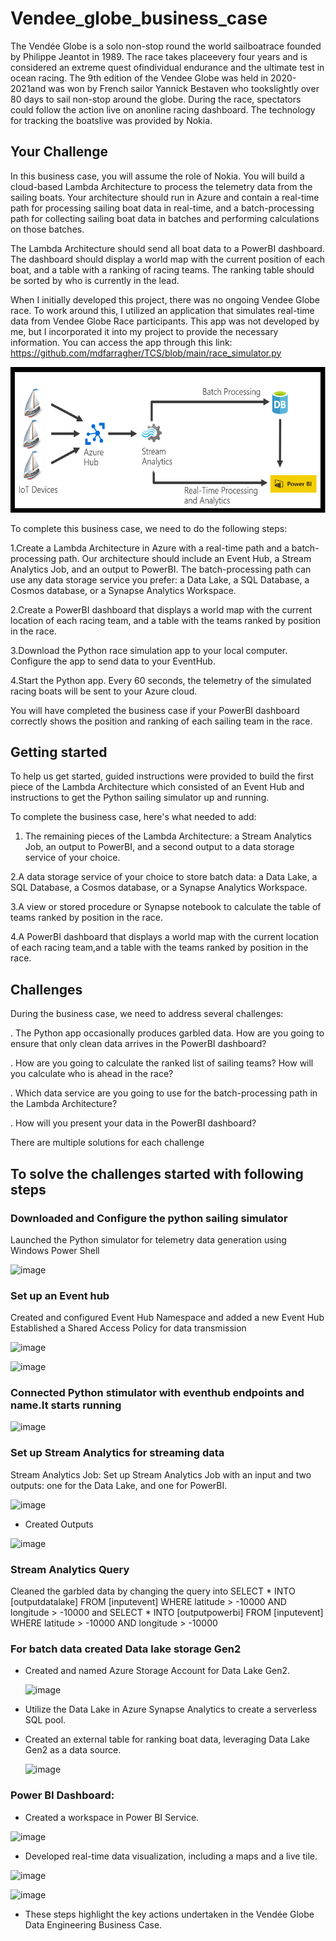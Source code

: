 # Vendee_globe_business_case
The Vendée Globe is a solo non-stop round the world sailboatrace founded by Philippe Jeantot in 1989. The race takes placeevery four years and is considered an extreme quest ofindividual endurance and the ultimate test in ocean racing.
The 9th edition of the Vendee Globe was held in 2020-2021and was won by French sailor Yannick Bestaven who tookslightly over 80 days to sail non-stop around the globe.
During the race, spectators could follow the action live on anonline racing dashboard. The technology for tracking the boatslive was provided by Nokia.

## Your Challenge
In this business case, you will assume the role of Nokia. You will build a cloud-based Lambda Architecture to process the telemetry data from the sailing boats. 
Your architecture should run in Azure and contain a real-time path for processing sailing boat data in real-time, and a batch-processing path
for collecting sailing boat data in batches and performing calculations on those batches.

The Lambda Architecture should send all boat data to a PowerBI dashboard. The dashboard should display a world map with the current position of each boat, and a table with a ranking of racing teams. The ranking table should be sorted by who is currently in the lead.

When I initially developed this project, there was no ongoing Vendee Globe race. To work around this, I utilized an application that simulates real-time data from Vendee Globe Race participants. This app was not developed by me, but I incorporated it into my project to provide the necessary information. You can access the app through this link: https://github.com/mdfarragher/TCS/blob/main/race_simulator.py

![Lambda architecture](https://github.com/Vidisha84/Vendee_globe_business_case/blob/main/lambda.png)


To complete this business case, we need to do the following steps:

1.Create a Lambda Architecture in Azure with a real-time path and a batch-processing path. Our architecture should include an Event Hub, a Stream Analytics Job, and an output to PowerBI. The batch-processing path can use any data storage service you prefer: a Data Lake, a SQL Database, a Cosmos database, or a Synapse Analytics Workspace.

2.Create a PowerBI dashboard that displays a world map with the current location of each racing team, and a table with the teams ranked by position in the race.

3.Download the Python race simulation app to your local computer. Configure the app to send data to your EventHub.

4.Start the Python app. Every 60 seconds, the telemetry of the simulated racing boats will be sent to your Azure cloud.

 You will have completed the business case if your PowerBI dashboard correctly shows the position and ranking of each sailing team in the 
 race.

 ## Getting started
 To help us get started, guided instructions were provided to build the first piece of the Lambda Architecture which consisted of an Event Hub and instructions to get the Python sailing simulator up and running.

To complete the business case, here's what needed to add:

1. The remaining pieces of the Lambda Architecture: a Stream Analytics Job, an output to PowerBI, and a second output to a data storage service of your choice.

2.A data storage service of your choice to store batch data: a Data Lake, a SQL Database, a Cosmos database, or a Synapse Analytics
Workspace.

3.A view or stored procedure or Synapse notebook to calculate the table of teams ranked by position in the race.

4.A PowerBI dashboard that displays a world map with the current location of each racing team,and a table with the teams ranked by position in the race.

## Challenges

During the business case, we need to address several challenges:

. The Python app occasionally produces garbled data. How are you going to ensure that only clean data arrives in the PowerBI dashboard?

. How are you going to calculate the ranked list of sailing teams? How will you calculate who is ahead in the race?

. Which data service are you going to use for the batch-processing path in the Lambda Architecture?

. How will you present your data in the PowerBI dashboard?

There are multiple solutions for each challenge

## To solve the challenges started with following steps

 ### Downloaded and Configure the python sailing simulator
  Launched the Python simulator for telemetry data generation using Windows Power Shell
  
![image](https://github.com/Vidisha84/Vendee_globe_business_case/assets/145435974/3ba50dd5-2178-4863-90bb-fb94cb144253)
 
 ### Set up an Event hub 
  Created and configured Event Hub Namespace and added a new Event Hub Established a Shared Access Policy for data transmission
 
![image](https://github.com/Vidisha84/Vendee_globe_business_case/assets/145435974/bdf85d03-a5db-41a2-9cb6-3810d42c9aa6)

![image](https://github.com/Vidisha84/Vendee_globe_business_case/assets/145435974/429a43eb-b075-4596-8049-738424b1c7b4)


### Connected Python stimulator with eventhub endpoints and name.It starts running

![image](https://github.com/Vidisha84/Vendee_globe_business_case/assets/145435974/34a32921-3379-4ec6-b017-bfbb087e327b)

### Set up Stream Analytics for streaming data

Stream Analytics Job: Set up Stream Analytics Job with an input and two outputs: one for the Data Lake, and one for PowerBI.

![image](https://github.com/Vidisha84/Vendee_globe_business_case/assets/145435974/1e18f3cf-a5a7-4593-9c5f-952065215b62)

- Created Outputs

![image](https://github.com/Vidisha84/Vendee_globe_business_case/assets/145435974/9df8c4dc-bbeb-4567-b28e-283f314e791c)

### Stream Analytics Query
Cleaned the garbled data by changing the query into SELECT * INTO [outputdatalake] FROM [inputevent] WHERE latitude > -10000 AND longitude > -10000 and SELECT * INTO [outputpowerbi] FROM [inputevent] WHERE latitude > -10000 AND longitude > -10000



### For batch data created Data lake storage Gen2

- Created and named Azure Storage Account for Data Lake Gen2.

  ![image](https://github.com/Vidisha84/Vendee_globe_business_case/assets/145435974/802ccca3-8d41-4332-93f6-af251ff72c6d)
  
- Utilize the Data Lake in Azure Synapse Analytics to create a serverless SQL pool.

- Created an external table for ranking boat data, leveraging Data Lake Gen2 as a data source.

  ![image](https://github.com/Vidisha84/Vendee_globe_business_case/assets/145435974/dcc68b17-bbfa-46b8-86c3-94da81cdbcec)





### Power BI Dashboard:

- Created a workspace in Power BI Service.

![image](https://github.com/Vidisha84/Vendee_globe_business_case/assets/145435974/4b18f0ab-158d-4223-9448-7e04f9460156)

  
- Developed real-time data visualization, including a maps and a live tile.

 ![image](https://github.com/Vidisha84/Vendee_globe_business_case/assets/145435974/be1ba8a8-61d4-48c0-be17-9756534bc7c7)

 ![image](https://github.com/Vidisha84/Vendee_globe_business_case/assets/145435974/53b1f351-c73b-4af7-a57b-7047fc22aea7)


- These steps highlight the key actions undertaken in the Vendée Globe Data Engineering Business Case.

















